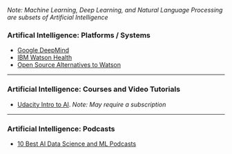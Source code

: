 _Note: Machine Learning, Deep Learning, and Natural Language Processing are subsets of Artificial Intelligence_

### Artifical Intelligence: Platforms / Systems
- [Google DeepMind](https://deepmind.com/) 
- [IBM Watson Health](https://www.ibm.com/watson/health/)
- [Open Source Alternatives to Watson](https://www.quora.com/What-are-alternatives-to-IBM-Watson)

---

### Artificial Intelligence: Courses and Video Tutorials
- [Udacity Intro to AI](https://www.udacity.com/course/intro-to-artificial-intelligence--cs271). _Note: May require a subscription_

---

### Artificial Intelligence: Podcasts
- [10 Best AI Data Science and ML Podcasts](https://medium.com/startup-grind/the-10-best-ai-data-science-and-machine-learning-podcasts-d7495cfb127c)
